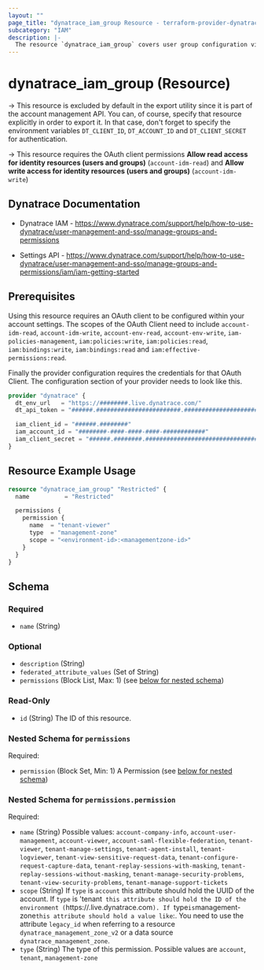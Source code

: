 ```yaml
---
layout: ""
page_title: "dynatrace_iam_group Resource - terraform-provider-dynatrace"
subcategory: "IAM"
description: |-
  The resource `dynatrace_iam_group` covers user group configuration via Account Management API for SaaS Accounts
---
```


# dynatrace_iam_group (Resource)

-> This resource is excluded by default in the export utility since it is part of the account management API. You can, of course, specify that resource explicitly in order to export it. In that case, don't forget to specify the environment variables `DT_CLIENT_ID`, `DT_ACCOUNT_ID` and `DT_CLIENT_SECRET` for authentication.

-> This resource requires the OAuth client permissions **Allow read access for identity resources (users and groups)** (`account-idm-read`) and **Allow write access for identity resources (users and groups)** (`account-idm-write`)

## Dynatrace Documentation

- Dynatrace IAM - https://www.dynatrace.com/support/help/how-to-use-dynatrace/user-management-and-sso/manage-groups-and-permissions

- Settings API - https://www.dynatrace.com/support/help/how-to-use-dynatrace/user-management-and-sso/manage-groups-and-permissions/iam/iam-getting-started

## Prerequisites

Using this resource requires an OAuth client to be configured within your account settings.
The scopes of the OAuth Client need to include `account-idm-read`, `account-idm-write`, `account-env-read`, `account-env-write`, `iam-policies-management`, `iam:policies:write`, `iam:policies:read`, `iam:bindings:write`, `iam:bindings:read` and `iam:effective-permissions:read`.

Finally the provider configuration requires the credentials for that OAuth Client.
The configuration section of your provider needs to look like this.
```terraform
provider "dynatrace" {
  dt_env_url   = "https://########.live.dynatrace.com/"
  dt_api_token = "######.########################.################################################################"  

  iam_client_id = "######.########"
  iam_account_id = "########-####-####-####-############"
  iam_client_secret = "######.########.################################################################"  
}
```

## Resource Example Usage

```terraform
resource "dynatrace_iam_group" "Restricted" {
  name          = "Restricted"

  permissions {
    permission {
      name  = "tenant-viewer"
      type  = "management-zone"
      scope = "<environment-id>:<managementzone-id>"
    }
  }
}
```

<!-- schema generated by tfplugindocs -->
## Schema

### Required

- `name` (String)

### Optional

- `description` (String)
- `federated_attribute_values` (Set of String)
- `permissions` (Block List, Max: 1) (see [below for nested schema](#nestedblock--permissions))

### Read-Only

- `id` (String) The ID of this resource.

<a id="nestedblock--permissions"></a>
### Nested Schema for `permissions`

Required:

- `permission` (Block Set, Min: 1) A Permission (see [below for nested schema](#nestedblock--permissions--permission))

<a id="nestedblock--permissions--permission"></a>
### Nested Schema for `permissions.permission`

Required:

- `name` (String) Possible values: `account-company-info`, `account-user-management`, `account-viewer`, `account-saml-flexible-federation`, `tenant-viewer`, `tenant-manage-settings`, `tenant-agent-install`, `tenant-logviewer`, `tenant-view-sensitive-request-data`, `tenant-configure-request-capture-data`, `tenant-replay-sessions-with-masking`, `tenant-replay-sessions-without-masking`, `tenant-manage-security-problems`, `tenant-view-security-problems`, `tenant-manage-support-tickets`
- `scope` (String) If `type` is `account` this attribute should hold the UUID of the account. If `type` is 'tenant` this attribute should hold the ID of the environment (`https://<environmentid>.live.dynatrace.com`). If `type` is `management-zone` this attribute should hold a value like `<managment-zone-id>:<environment-id>. You need to use the attribute `legacy_id` when referring to a resource `dynatrace_management_zone_v2` or a data source `dynatrace_management_zone`.
- `type` (String) The type of this permission. Possible values are `account`, `tenant`, `management-zone`
